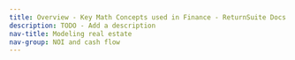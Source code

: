 ```yaml
---
title: Overview - Key Math Concepts used in Finance - ReturnSuite Docs
description: TODO - Add a description
nav-title: Modeling real estate
nav-group: NOI and cash flow
---
```

